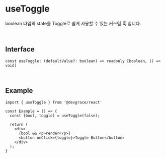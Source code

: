 # useToggle

boolean 타입의 state를 Toggle로 쉽게 사용할 수 있는 커스텀 훅 입니다.

<br />

## Interface
```tsx
const useToggle: (defaultValue?: boolean) => readonly [boolean, () => void]
```

<br />

## Example

```tsx
import { useToggle } from '@devgrace/react'

const Example = () => {
  const [bool, toggle] = useToggle(false);

  return (
    <div>
      {bool && <p>render</p>}
      <button onClick={toggle}>Toggle Button</button>
    </div>
  );
}
```